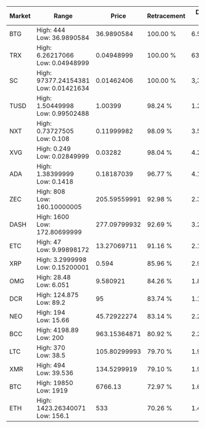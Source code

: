 | Market | Range | Price| Retracement | Doubles to 50% |
| --- | --- | --- | --- | --- |
| BTG | High: 444<br />Low: 36.9890584 | 36.9890584 | 100.00 % | 6.50 |
| TRX | High: 6.26217066<br />Low: 0.04948999 | 0.04948999 | 100.00 % | 63.77 |
| SC | High: 97377.24154381<br />Low: 0.01421634 | 0.01462406 | 100.00 % | 3,329,350.94 |
| TUSD | High: 1.50449998<br />Low: 0.99502488 | 1.00399 | 98.24 % | 1.24 |
| NXT | High: 0.73727505<br />Low: 0.108 | 0.11999982 | 98.09 % | 3.52 |
| XVG | High: 0.249<br />Low: 0.02849999 | 0.03282 | 98.04 % | 4.23 |
| ADA | High: 1.38399999<br />Low: 0.1418 | 0.18187039 | 96.77 % | 4.19 |
| ZEC | High: 808<br />Low: 160.10000005 | 205.59559991 | 92.98 % | 2.35 |
| DASH | High: 1600<br />Low: 172.80699999 | 277.09799932 | 92.69 % | 3.20 |
| ETC | High: 47<br />Low: 9.99898172 | 13.27069711 | 91.16 % | 2.15 |
| XRP | High: 3.2999998<br />Low: 0.15200001 | 0.594 | 85.96 % | 2.91 |
| OMG | High: 28.48<br />Low: 6.051 | 9.580921 | 84.26 % | 1.80 |
| DCR | High: 124.875<br />Low: 89.2 | 95 | 83.74 % | 1.13 |
| NEO | High: 194<br />Low: 15.66 | 45.72922274 | 83.14 % | 2.29 |
| BCC | High: 4198.89<br />Low: 200 | 963.15364871 | 80.92 % | 2.28 |
| LTC | High: 370<br />Low: 38.5 | 105.80299993 | 79.70 % | 1.93 |
| XMR | High: 494<br />Low: 39.536 | 134.5299919 | 79.10 % | 1.98 |
| BTC | High: 19850<br />Low: 1919 | 6766.13 | 72.97 % | 1.61 |
| ETH | High: 1423.26340071<br />Low: 156.1 | 533 | 70.26 % | 1.48 |
